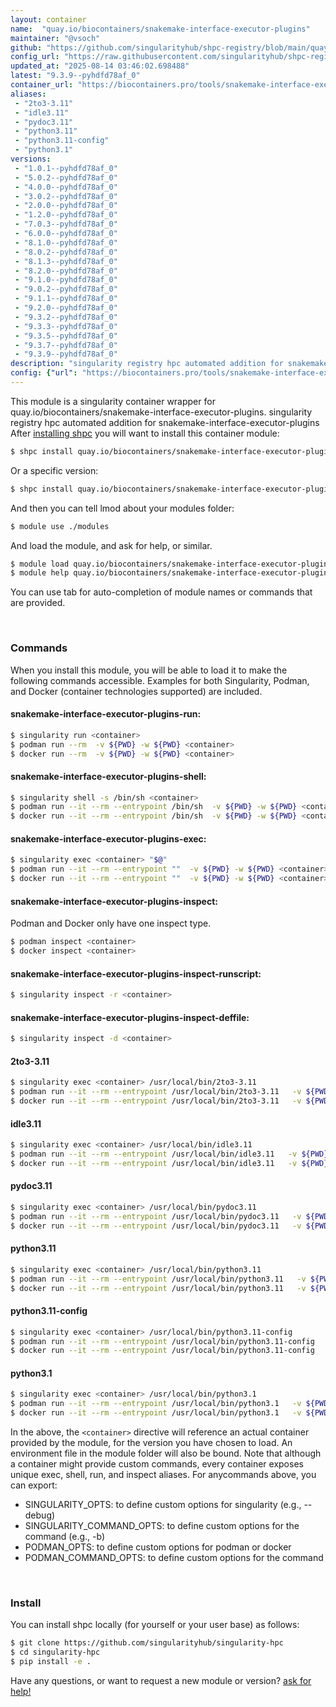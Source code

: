 ```yaml
---
layout: container
name:  "quay.io/biocontainers/snakemake-interface-executor-plugins"
maintainer: "@vsoch"
github: "https://github.com/singularityhub/shpc-registry/blob/main/quay.io/biocontainers/snakemake-interface-executor-plugins/container.yaml"
config_url: "https://raw.githubusercontent.com/singularityhub/shpc-registry/main/quay.io/biocontainers/snakemake-interface-executor-plugins/container.yaml"
updated_at: "2025-08-14 03:46:02.698488"
latest: "9.3.9--pyhdfd78af_0"
container_url: "https://biocontainers.pro/tools/snakemake-interface-executor-plugins"
aliases:
 - "2to3-3.11"
 - "idle3.11"
 - "pydoc3.11"
 - "python3.11"
 - "python3.11-config"
 - "python3.1"
versions:
 - "1.0.1--pyhdfd78af_0"
 - "5.0.2--pyhdfd78af_0"
 - "4.0.0--pyhdfd78af_0"
 - "3.0.2--pyhdfd78af_0"
 - "2.0.0--pyhdfd78af_0"
 - "1.2.0--pyhdfd78af_0"
 - "7.0.3--pyhdfd78af_0"
 - "6.0.0--pyhdfd78af_0"
 - "8.1.0--pyhdfd78af_0"
 - "8.0.2--pyhdfd78af_0"
 - "8.1.3--pyhdfd78af_0"
 - "8.2.0--pyhdfd78af_0"
 - "9.1.0--pyhdfd78af_0"
 - "9.0.2--pyhdfd78af_0"
 - "9.1.1--pyhdfd78af_0"
 - "9.2.0--pyhdfd78af_0"
 - "9.3.2--pyhdfd78af_0"
 - "9.3.3--pyhdfd78af_0"
 - "9.3.5--pyhdfd78af_0"
 - "9.3.7--pyhdfd78af_0"
 - "9.3.9--pyhdfd78af_0"
description: "singularity registry hpc automated addition for snakemake-interface-executor-plugins"
config: {"url": "https://biocontainers.pro/tools/snakemake-interface-executor-plugins", "maintainer": "@vsoch", "description": "singularity registry hpc automated addition for snakemake-interface-executor-plugins", "latest": {"9.3.9--pyhdfd78af_0": "sha256:959a43448a3156793ccf2478e3ed1489000be905406022654d1229650499e4fe"}, "tags": {"1.0.1--pyhdfd78af_0": "sha256:8b8ed1c92656a706fc8386caea18f534de39fa8bb504e785ecfe97971cace5c3", "5.0.2--pyhdfd78af_0": "sha256:1ad0280b34f79c258d0868dd38f2675eb76972a86e57949c69c56e168f9ab8d7", "4.0.0--pyhdfd78af_0": "sha256:0ca7fba9e8f7a81904603a3e36c238a6f307bcb07929b92fafe23a80cc292aa4", "3.0.2--pyhdfd78af_0": "sha256:8e12b0efb937fa5fe8482bb041a9fad428451815ff1a73938f2adae9762bc124", "2.0.0--pyhdfd78af_0": "sha256:78ffee73d269f0271cd0aa7a123f4d2e4ae9b60733150486eca50fbda0f13510", "1.2.0--pyhdfd78af_0": "sha256:9ba9b877056afc069bd8f48a9a40ecfc318b9106fbb2a8d5f3e76d392504d1f7", "7.0.3--pyhdfd78af_0": "sha256:837cabc913cce79e6b50c7222e8320996cc8429bf4ffa9ab495c1343629056e5", "6.0.0--pyhdfd78af_0": "sha256:e606119c453da262571bfbc8708acc3773a1fd0d713efd0dc98e1a3ec172a017", "8.1.0--pyhdfd78af_0": "sha256:15dcb8b3bb2b43810e124cb82e7058b6842905033d40aae636ec208980f57afd", "8.0.2--pyhdfd78af_0": "sha256:f236d48e338860539ca5d99f713ea06e5749d5406faceabeed7a82b71b3b9140", "8.1.3--pyhdfd78af_0": "sha256:11751e88c540e585578c1f8e8b8f97121c69918c34889c91e167581f528c5561", "8.2.0--pyhdfd78af_0": "sha256:27e4a179e53f0d986ad6b63927d9ac3b7de3ea0abd77eb2af006baded72e87f1", "9.1.0--pyhdfd78af_0": "sha256:cbdad0dc888ef68d0e71308aeba6acdd1a9b9c830b3144afc4b163cfcdf2a90d", "9.0.2--pyhdfd78af_0": "sha256:d9b8012f6afa97978e48bb83364fc0323a41cc51b0ccef5055b69d1d35ddd44c", "9.1.1--pyhdfd78af_0": "sha256:3508343366bd324cf21d716c166d69d3a21a0091b050ef8fce476334cd79afd8", "9.2.0--pyhdfd78af_0": "sha256:31462c10724e15a954208e62d26733000f37950b6c7bd0f4065fae1483be427d", "9.3.2--pyhdfd78af_0": "sha256:165cd2bdf56a8c767d96f35cf97729d9fba8a5d49ce9d2115d1ae1203bdc67ae", "9.3.3--pyhdfd78af_0": "sha256:155a4b45dc336c2e0d94d3754231d981f5399371cd24bb064af8c191e2dc6325", "9.3.5--pyhdfd78af_0": "sha256:4c5dff50e8cdb8b91edb85762222030717fe78c415529771691d75c4cc4ea831", "9.3.7--pyhdfd78af_0": "sha256:b6be2f27ab8c3d05d0b68679a0855a2b50c06aa7605bfb3ed98d0925498dd69b", "9.3.9--pyhdfd78af_0": "sha256:959a43448a3156793ccf2478e3ed1489000be905406022654d1229650499e4fe"}, "docker": "quay.io/biocontainers/snakemake-interface-executor-plugins", "aliases": {"2to3-3.11": "/usr/local/bin/2to3-3.11", "idle3.11": "/usr/local/bin/idle3.11", "pydoc3.11": "/usr/local/bin/pydoc3.11", "python3.11": "/usr/local/bin/python3.11", "python3.11-config": "/usr/local/bin/python3.11-config", "python3.1": "/usr/local/bin/python3.1"}}
---
```


This module is a singularity container wrapper for quay.io/biocontainers/snakemake-interface-executor-plugins.
singularity registry hpc automated addition for snakemake-interface-executor-plugins
After [installing shpc](#install) you will want to install this container module:


```bash
$ shpc install quay.io/biocontainers/snakemake-interface-executor-plugins
```

Or a specific version:

```bash
$ shpc install quay.io/biocontainers/snakemake-interface-executor-plugins:9.3.9--pyhdfd78af_0
```

And then you can tell lmod about your modules folder:

```bash
$ module use ./modules
```

And load the module, and ask for help, or similar.

```bash
$ module load quay.io/biocontainers/snakemake-interface-executor-plugins/9.3.9--pyhdfd78af_0
$ module help quay.io/biocontainers/snakemake-interface-executor-plugins/9.3.9--pyhdfd78af_0
```

You can use tab for auto-completion of module names or commands that are provided.

<br>

### Commands

When you install this module, you will be able to load it to make the following commands accessible.
Examples for both Singularity, Podman, and Docker (container technologies supported) are included.

#### snakemake-interface-executor-plugins-run:

```bash
$ singularity run <container>
$ podman run --rm  -v ${PWD} -w ${PWD} <container>
$ docker run --rm  -v ${PWD} -w ${PWD} <container>
```

#### snakemake-interface-executor-plugins-shell:

```bash
$ singularity shell -s /bin/sh <container>
$ podman run --it --rm --entrypoint /bin/sh  -v ${PWD} -w ${PWD} <container>
$ docker run --it --rm --entrypoint /bin/sh  -v ${PWD} -w ${PWD} <container>
```

#### snakemake-interface-executor-plugins-exec:

```bash
$ singularity exec <container> "$@"
$ podman run --it --rm --entrypoint ""  -v ${PWD} -w ${PWD} <container> "$@"
$ docker run --it --rm --entrypoint ""  -v ${PWD} -w ${PWD} <container> "$@"
```

#### snakemake-interface-executor-plugins-inspect:

Podman and Docker only have one inspect type.

```bash
$ podman inspect <container>
$ docker inspect <container>
```

#### snakemake-interface-executor-plugins-inspect-runscript:

```bash
$ singularity inspect -r <container>
```

#### snakemake-interface-executor-plugins-inspect-deffile:

```bash
$ singularity inspect -d <container>
```


#### 2to3-3.11

```bash
$ singularity exec <container> /usr/local/bin/2to3-3.11
$ podman run --it --rm --entrypoint /usr/local/bin/2to3-3.11   -v ${PWD} -w ${PWD} <container> -c " $@"
$ docker run --it --rm --entrypoint /usr/local/bin/2to3-3.11   -v ${PWD} -w ${PWD} <container> -c " $@"
```


#### idle3.11

```bash
$ singularity exec <container> /usr/local/bin/idle3.11
$ podman run --it --rm --entrypoint /usr/local/bin/idle3.11   -v ${PWD} -w ${PWD} <container> -c " $@"
$ docker run --it --rm --entrypoint /usr/local/bin/idle3.11   -v ${PWD} -w ${PWD} <container> -c " $@"
```


#### pydoc3.11

```bash
$ singularity exec <container> /usr/local/bin/pydoc3.11
$ podman run --it --rm --entrypoint /usr/local/bin/pydoc3.11   -v ${PWD} -w ${PWD} <container> -c " $@"
$ docker run --it --rm --entrypoint /usr/local/bin/pydoc3.11   -v ${PWD} -w ${PWD} <container> -c " $@"
```


#### python3.11

```bash
$ singularity exec <container> /usr/local/bin/python3.11
$ podman run --it --rm --entrypoint /usr/local/bin/python3.11   -v ${PWD} -w ${PWD} <container> -c " $@"
$ docker run --it --rm --entrypoint /usr/local/bin/python3.11   -v ${PWD} -w ${PWD} <container> -c " $@"
```


#### python3.11-config

```bash
$ singularity exec <container> /usr/local/bin/python3.11-config
$ podman run --it --rm --entrypoint /usr/local/bin/python3.11-config   -v ${PWD} -w ${PWD} <container> -c " $@"
$ docker run --it --rm --entrypoint /usr/local/bin/python3.11-config   -v ${PWD} -w ${PWD} <container> -c " $@"
```


#### python3.1

```bash
$ singularity exec <container> /usr/local/bin/python3.1
$ podman run --it --rm --entrypoint /usr/local/bin/python3.1   -v ${PWD} -w ${PWD} <container> -c " $@"
$ docker run --it --rm --entrypoint /usr/local/bin/python3.1   -v ${PWD} -w ${PWD} <container> -c " $@"
```



In the above, the `<container>` directive will reference an actual container provided
by the module, for the version you have chosen to load. An environment file in the
module folder will also be bound. Note that although a container
might provide custom commands, every container exposes unique exec, shell, run, and
inspect aliases. For anycommands above, you can export:

 - SINGULARITY_OPTS: to define custom options for singularity (e.g., --debug)
 - SINGULARITY_COMMAND_OPTS: to define custom options for the command (e.g., -b)
 - PODMAN_OPTS: to define custom options for podman or docker
 - PODMAN_COMMAND_OPTS: to define custom options for the command

<br>

### Install

You can install shpc locally (for yourself or your user base) as follows:

```bash
$ git clone https://github.com/singularityhub/singularity-hpc
$ cd singularity-hpc
$ pip install -e .
```

Have any questions, or want to request a new module or version? [ask for help!](https://github.com/singularityhub/singularity-hpc/issues)
